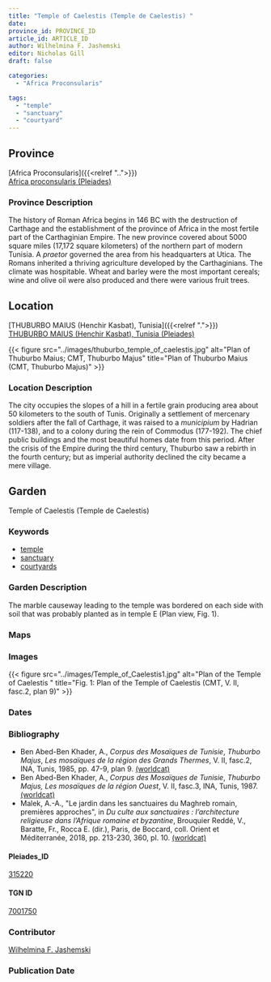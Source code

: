 ```yaml
---
title: "Temple of Caelestis (Temple de Caelestis) "
date:
province_id: PROVINCE_ID
article_id: ARTICLE_ID
author: Wilhelmina F. Jashemski
editor: Nicholas Gill
draft: false

categories:
  - "Africa Proconsularis"

tags:
  - "temple"
  - "sanctuary"
  - "courtyard"
---
```


## Province
[Africa Proconsularis]({{<relref "..">}}) \
[Africa proconsularis (Pleiades)](https://pleiades.stoa.org/places/991341)

### Province Description

The history of Roman Africa begins in 146 BC with the destruction of Carthage and the establishment of the province of Africa in the most fertile part of the Carthaginian Empire. The new province covered about 5000 square miles (17,172 square kilometers) of the northern part of modern Tunisia. A *praetor* governed the area from his headquarters at Utica. The Romans inherited a thriving agriculture developed by the Carthaginians. The climate was hospitable. Wheat and barley were the most important cereals; wine and olive oil were also produced and there were various fruit trees.

## Location
[THUBURBO MAIUS (Henchir Kasbat), Tunisia]({{<relref ".">}}) \
[THUBURBO MAIUS (Henchir Kasbat), Tunisia (Pleiades)](https://pleiades.stoa.org/places/315220)



{{< figure src="../images/thuburbo_temple_of_caelestis.jpg" alt="Plan of Thuburbo Maius; CMT, Thuburbo Majus" title="Plan of Thuburbo Maius (CMT, Thuburbo Majus)" >}}

### Location Description

The city occupies the slopes of a hill in a fertile grain producing area about 50 kilometers to the south of Tunis. Originally a settlement of mercenary soldiers after the fall of Carthage, it was raised to a *municipium* by Hadrian (117-138), and to a colony during the rein of Commodus (177-192). The chief public buildings and the most beautiful homes date from this period. After the crisis of the Empire during the third century, Thuburbo saw a rebirth in the fourth century; but as imperial authority declined the city became a mere village.

## Garden

Temple of Caelestis (Temple de Caelestis)

### Keywords

- [temple](#)
- [sanctuary](#)
- [courtyards](http://vocab.getty.edu/page/aat/300004095)

### Garden Description

The marble causeway leading to the temple was bordered on each side with soil that was probably planted as in temple E (Plan view, Fig. 1).

### Maps

### Images

{{< figure src="../images/Temple_of_Caelestis1.jpg" alt="Plan of the Temple of Caelestis " title="Fig. 1: Plan of the Temple of Caelestis (CMT, V. II, fasc.2, plan 9)" >}}

### Dates

### Bibliography

*  Ben Abed-Ben Khader, A., *Corpus des Mosaïques de Tunisie*, *Thuburbo Majus*, *Les mosaïques de la région des Grands Thermes*, V. II, fasc.2, INA, Tunis, 1985, pp. 47-9, plan 9. [(worldcat)](http://www.worldcat.org/oclc/905765362)
* Ben Abed-Ben Khader, A., *Corpus des Mosaïques de Tunisie*, *Thuburbo Majus, Les mosaïques de la région Ouest*, V. II, fasc.3, INA, Tunis, 1987.[(worldcat)](http://www.worldcat.org/oclc/20058336)
*  Malek, A.-A., "Le jardin dans les sanctuaires du Maghreb romain, premières approches", in *Du culte aux sanctuaires : l’architecture religieuse dans l’Afrique romaine et byzantine*, Brouquier Reddé, V., Baratte, Fr.,  Rocca E. (dir.), Paris, de Boccard, coll. Orient et Méditerranée, 2018, pp. 213-230, 360, pl. 10. [(worldcat)](http://www.worldcat.org/oclc/1028897747)

#### Pleiades_ID

[315220](https://pleiades.stoa.org/places/315220)
#### TGN ID

[7001750](http://vocab.getty.edu/page/tgn/7001750)

### Contributor

[Wilhelmina F. Jashemski](http://worldcat.org/identities/lccn-n80037970/)

### Publication Date
